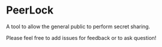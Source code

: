 # PeerLock
A tool to allow the general public to perform secret sharing.

Please feel free to add issues for feedback or to ask question!
